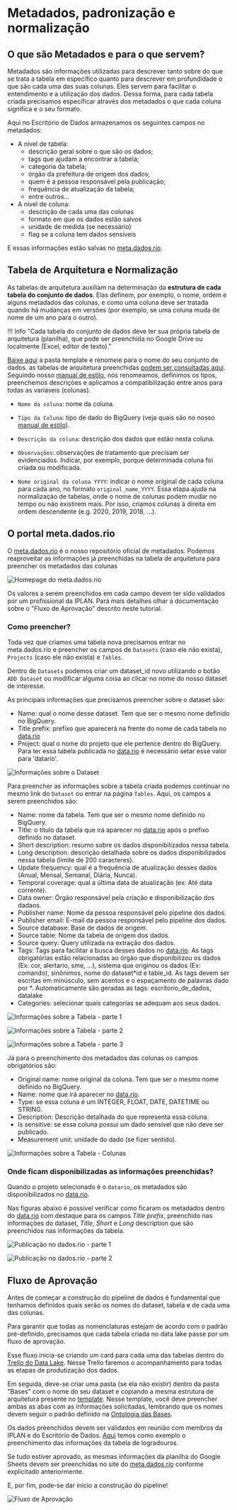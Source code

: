 # Metadados, padronização e normalização
 
## O que são Metadados e para o que servem?
 
Metadados são informações utilizadas para descrever tanto sobre do que se trata a tabela em específico quanto para descrever em profundidade o que são cada uma das suas colunas. Eles servem para facilitar o entendimento e a utilização dos dados.
Dessa forma, para cada tabela criada precisamos especificar através dos metadados o que cada coluna significa e o seu formato.
 
Aqui no Escritório de Dados armazenamos os seguintes campos no metadados:
 
- A nível de tabela:
   - descrição geral sobre o que são os dados;
   - tags que ajudam a encontrar a tabela;
   - categoria da tabela;
   - órgão da prefeitura de origem dos dados;
   - quem é a pessoa responsável pela publicação;
   - frequência de atualização da tabela;
   - entre outros...
- A nível de coluna:
   - descrição de cada uma das colunas
   - formato em que os dados estão salvos
   - unidade de medida (se necessário)
   - flag se a coluna tem dados sensíveis
 
E essas informações estão salvas no [meta.dados.rio](https://meta.dados.rio/admin).
 
## Tabela de Arquitetura e Normalização
 
As tabelas de arquitetura auxiliam na determinação da **estrutura de
cada tabela do conjunto de dados**. Elas definem, por exemplo, o nome, ordem e alguns metadados das colunas, e como uma coluna deve ser tratada quando há mudanças em versões (por exemplo, se uma coluna muda de nome de um ano para o outro).
 
!!! Info "Cada tabela do conjunto de dados deve ter sua própria tabela de arquitetura (planilha), que pode ser preenchida no Google Drive ou localmente (Excel, editor de texto)."
 
[Baixe aqui](https://drive.google.com/drive/folders/11iW9q6ar1PloK6WpOHsE3-89lIs4Nfcv) a pasta template e renomeie para o nome do seu conjunto de dados.  as tabelas de arquitetura preenchidas [podem ser consultadas aqui](https://drive.google.com/drive/folders/11nb5kl9h6xLsvEnYgQQYXpP7vPyfsK_n). Seguindo nosso [manual de estilo](./manual-estilo.md), nós renomeamos, definimos os tipos, preenchemos descrições e aplicamos a compatibilização entre anos para todas as variáveis (colunas).
- `Nome da coluna`: nome da coluna.
 
- `Tipo da Coluna`: tipo de dado do BigQuery (veja quais são no nosso [manual de estilo](./manual-estilo.md#tipos-de-colunas)).
 
- `Descrição da coluna`: descrição dos dados que estão nesta coluna.
 
- `Observações`: observações de tratamento que precisam ser evidenciados. Indicar, por exemplo, porque determinada coluna foi criada ou modificada.
 
- `Nome original da coluna YYYY`: indicar o nome original de cada coluna para cada ano, no formato `original_name_YYYY`. Essa etapa ajuda na normalização de tabelas, onde o nome de colunas podem mudar no tempo ou não existirem mais. Por isso, criamos colunas à direita  em ordem descendente (e.g. 2020, 2019, 2018, ...).
 
## O portal meta.dados.rio
 
O [meta.dados.rio](https://meta.dados.rio/admin) é o nosso repositório oficial de metadados. Podemos reaproveitar as informações já preenchidas na tabela de arquitetura para preencher os metadados das colunas
 
![Homepage do meta.dados.rio](../static/img/tutoriais/metadados-padronizacao/metadadosrio.png)
 
Os valores a serem preenchidos em cada campo devem ter sido validados por um profissional da IPLAN. Para mais detalhes olhar a documentação sobre o "Fluxo de Aprovação" descrito neste tutorial.
 
<!-- ### Como criar uma conta/ acessar? -->
 
### Como preencher?
 
Toda vez que criamos uma tabela nova precisamos entrar no meta.dados.rio e preencher os campos de `Datasets` (caso ele não exista), `Projects` (caso ele não exista) e `Tables`.
 
Dentro de `Datasets` podemos criar um dataset_id novo utilizando o botão `ADD Dataset` ou modificar alguma coisa ao clicar no nome do nosso dataset de interesse.
 
As principais informações que precisamos preencher sobre o dataset são:
 
- Name: qual o nome desse dataset. Tem que ser o mesmo nome definido no BigQuery.
- Title prefix: prefixo que aparecerá na frente do nome de cada tabela no [data.rio](https://www.data.rio)
- Project: qual o nome do projeto que ele pertence dentro do BigQuery. Para ter essa tabela publicada no [data.rio](https://www.data.rio) é necessário setar esse valor para 'datario'.
 
![Informações sobre o Dataset](../static/img/tutoriais/metadados-padronizacao/dataset-dados_basicos.png)
 
Para preencher as informações sobre a tabela criada podemos continuar no mesmo link do `Dataset` ou entrar na página `Tables`. Aqui, os campos a serem preenchidos são:
 
- Name: nome da tabela. Tem que ser o mesmo nome definido no BigQuery.
- Title: o título da tabela que irá aparecer no [data.rio](https://www.data.rio) após o prefixo definido no dataset.
- Short description: resumo sobre os dados disponibilizados nessa tabela.
- Long description: descrição detalhada sobre os dados disponibilizados nessa tabela (limite de 200 caracteres).
- Update frequency: qual é a frequência de atualização desses dados (Anual, Mensal, Semanal, Diária, Nunca).
- Temporal coverage: qual a última data de atualização (ex: Até data corrente).
- Data owner: Órgão responsável pela criação e disponibilização dos dadaos.
- Publisher name: Nome da pessoa responsável pelo pipeline dos dados.
- Publisher email: E-mail da pessoa responsável pelo pipeline dos dados.
- Source database: Base de dados de origem.
- Source table: Nome da tabela de origem dos dados.
- Source query: Query utilizada na extração dos dados.
- Tags: Tags para facilitar a busca desses dados no [data.rio](https://www.data.rio). As tags obrigatórias estão relacionadas ao órgão que disponibilizou os dados (Ex: cor, alertario, sme, ...), sistema que originou os dados (Ex: comando), sinônimos, nome do dataset*id e table_id. As tags devem ser escritas em minúsculo, sem acentos e o espaçamento de palavras dado por *. Automaticamente são geradas as tags: escritorio_de_dados, datalake
- Categories: selecionar quais categorias se adequam aos seus dados.
 
![Informações sobre a Tabela - parte 1](../static/img/tutoriais/metadados-padronizacao/dataset-tabela_1.png)
 
![Informações sobre a Tabela - parte 2](../static/img/tutoriais/metadados-padronizacao/dataset-tabela_2.png)
 
![Informações sobre a Tabela - parte 3](../static/img/tutoriais//metadados-padronizacao/dataset-tabela_3.png)
 
Já para o preenchimento dos metadados das colunas os campos obrigatórios são:
 
- Original name: nome original da coluna. Tem que ser o mesmo nome definido no BigQuery.
- Name: nome que irá aparecer no [data.rio](https://www.data.rio).
- Type: se essa coluna é um INTEGER, FLOAT, DATE, DATETIME ou STRING.
- Description: Descrição detalhada do que representa essa coluna.
- Is sensitive: se essa coluna possui um dado sensível que não deve ser publicado.
- Measurement unit: unidade do dado (se fizer sentido).
 
![Informações sobre a Tabela - Colunas](../static/img/tutoriais/metadados-padronizacao/colunas.png)
 
### Onde ficam disponibilizadas as informações preenchidas?
 
Quando o projeto selecionado é o `datario`, os metadados são disponibilizados no [data.rio](https://www.data.rio).
 
Nas figuras abaixo é possível verificar como ficaram os metadados dentro do [data.rio](https://www.data.rio) com destaque para os campos _Title prefix_, preenchido nas informações do dataset, _Title_, _Short_ e _Long_ description que são preenchidos nas informações da tabela.
 
![Publicação no dados.rio - parte 1](../static/img/tutoriais/metadados-padronizacao/datario_1.png)
 
![Publicação no dados.rio - parte 2](../static/img/tutoriais/metadados-padronizacao/datario_2.png)
 
## Fluxo de Aprovação
 
Antes de começar a construção do pipeline de dados é fundamental que tenhamos definidos quais serão os nomes do dataset, tabela e de cada uma das colunas.
 
Para garantir que todas as nomenclaturas estejam de acordo com o padrão pré-definido, precisamos que cada tabela criada no data lake passe por um fluxo de aprovação.
 
Esse fluxo inicia-se criando um card para cada uma das tabelas dentro do [Trello do Data Lake](https://trello.com/b/UwQB6YSJ/datalake-bases). Nesse Trello faremos o acompanhamento para todas as etapas de produtização dos dados.
 
Em seguida, deve-se criar uma pasta (se ela não existir) dentro da pasta "Bases" com o nome do seu dataset e copiando a mesma estrutura de arquitetura presente no [template](https://docs.google.com/spreadsheets/d/1fkeJyFbp95lkDjZ84CTNF6TB8Uc-rb9B/edit?usp=sharing&ouid=110461902090406283473&rtpof=true&sd=true). Nesse template, você deve preencher ambas as abas com as informações solicitadas, lembrando que os nomes devem seguir o padrão definido na [Ontologia das Bases](https://docs.google.com/spreadsheets/d/12A6NWEAPtYnFkeIMbBNSeq04PLSQJhPa4HIwaDXAo3I/edit?usp=sharing).
 
Os dados preenchidos devem ser validados em reunião com membros da IPLAN e do Escritório de Dados. [Aqui](https://docs.google.com/spreadsheets/d/1SrWMDLAL0eB4W1lfkHR0eBRMaEbdLBlA/edit?usp=sharing&ouid=110461902090406283473&rtpof=true&sd=true) temos como exemplo o preenchimento das informações da tabela de logradouros.
 
Se tudo estiver aprovado, as mesmas informações da planilha do Google Sheets devem ser preenchidas no site do [meta.dados.rio](https://meta.dados.rio/admin) conforme explicitado anteriormente.
 
E, por fim, pode-se dar início a construção do pipeline!
 
![Fluxo de Aprovação](../static/img/tutoriais/metadados-padronizacao/fluxo_aprovacao.png)

